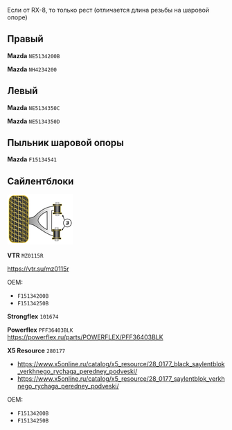 Если от RX-8, то только рест (отличается длина резьбы на шаровой опоре)

## Правый

__Mazda__ `NE5134200B`

__Mazda__ `NH4234200`

## Левый

__Mazda__ `NE5134350C`

__Mazda__ `NE5134350D`

## Пыльник шаровой опоры

__Mazda__ `F15134541`

## Сайлентблоки

![alt text](img/Powerflex_front_top.png)

__VTR__ `MZ0115R`

https://vtr.su/mz0115r

OEM:

- `F15134200B`
- `F15134250B`

__Strongflex__ `101674`

__Powerflex__ `PFF36403BLK` https://powerflex.ru/parts/POWERFLEX/PFF36403BLK

__X5 Resource__ `280177`

- https://www.x5online.ru/catalog/x5_resource/28_0177_black_saylentblok_verkhnego_rychaga_peredney_podveski/
- https://www.x5online.ru/catalog/x5_resource/28_0177_saylentblok_verkhnego_rychaga_peredney_podveski/

OEM:

- `F15134200B`
- `F15134250B`